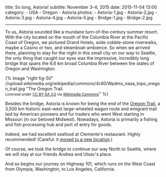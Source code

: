 title: So long, Astoria!
subtitle: November 3–4, 2015
date: 2015-11-04 13:00
category:
	- USA
	- Oregon
	- Astoria
photos:
	- Astoria-1.jpg
	- Astoria-2.jpg
	- Astoria-3.jpg
	- Astoria-4.jpg
	- Astoria-5.jpg
	- Bridge-1.jpg
	- Bridge-2.jpg
	
---

To us, Astoria sounded like a mundane turn-of-the-century summer resort. With the city located on the mouth of the Columbia River at the Pacific Coast of Oregon, we pictured Grand Hotels, wide cobble-stone riverwalks, maybe a Casino or two, and steamboat-ambience. So when we arrived there, planning to stay for the night in this small city on our way to Seattle, the only thing that caught our eyes was the impressive, incredibly long bridge that spans the 6.6 km broad Columbia River between the states of Oregon and Washington.

{% image "right fig-50" //upload.wikimedia.org/wikipedia/commons/4/40/Wpdms_nasa_topo_oregon_trail.jpg "The Oregon Trail.<br><small>Licensed under <a href='http://creativecommons.org/licenses/by-sa/3.0/'>CC BY-SA 3.0</a> via <a href='//commons.wikimedia.org/wiki/'>Wikimedia Commons</a></small>" %}

Besides the bridge, Astoria is known for being the end of the [Oregon Trail](https://en.wikipedia.org/wiki/Oregon_Trail), a 3,500 km historic east–west large-wheeled wagon route and emigrant trail laid by American pioneers and fur traders who went West starting in Missouri (in our beloved Midwest). Nowadays, Astoria is primarily a fishing and fish processing hub and port of entry for goods.

Indeed, we had excellent seafood at Clemente's restaurant. Highly recommended! (Careful: it [moved to a new location](http://www.dailyastorian.com/Local_News/20150101/clementes-moves-but-not-far).)

Of course, we took the bridge to continue our way North to Seattle, where we will stay at our friends Andrea and Utsav's place.

And so begins our journey on Highway 101, which runs on the West Coast from Olympia, Washington, to Los Angeles, California.